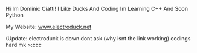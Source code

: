 

Hi Im Dominic Ciatti!
I Like Ducks And Coding
Im Learning C++ And Soon Python


My Website: www.electroduck.net


(Update: electroduck is down dont ask (why isnt the link working)
codings hard mk >:ccc
